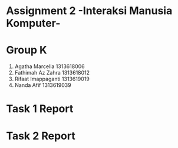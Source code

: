 # Assignment 2 -Interaksi Manusia Komputer-
# Group K
1. Agatha Marcella    1313618006
2. Fathimah Az Zahra  1313618012
3. Rifaat Imappaganti 1313619019
4. Nanda Afif         1313619039
# Task 1 Report

# Task 2 Report
